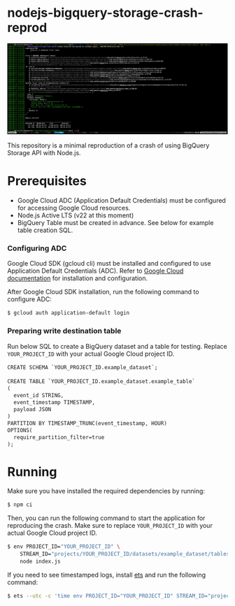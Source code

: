 # nodejs-bigquery-storage-crash-reprod

![Crash screenshot](/docs/crash.png)

This repository is a minimal reproduction of a crash of using BigQuery Storage API with Node.js.


# Prerequisites

- Google Cloud ADC (Application Default Credentials) must be configured for accessing Google Cloud resources.
- Node.js Active LTS (v22 at this moment)
- BigQuery Table must be created in advance. See below for example table creation SQL.


### Configuring ADC

Google Cloud SDK (gcloud cli) must be installed and configured to use Application Default Credentials (ADC).
Refer to [Google Cloud documentation](https://cloud.google.com/sdk/docs/install-sdk#installing_the_latest_version) for installation and configuration.

After Google Cloud SDK installation, run the following command to configure ADC:

```bash
$ gcloud auth application-default login
```

### Preparing write destination table

Run below SQL to create a BigQuery dataset and a table for testing.
Replace `YOUR_PROJECT_ID` with your actual Google Cloud project ID.

```bigquery
CREATE SCHEMA `YOUR_PROJECT_ID.example_dataset`;

CREATE TABLE `YOUR_PROJECT_ID.example_dataset.example_table`
(
  event_id STRING,
  event_timestamp TIMESTAMP,
  payload JSON
)
PARTITION BY TIMESTAMP_TRUNC(event_timestamp, HOUR)
OPTIONS(
  require_partition_filter=true
);
```


# Running

Make sure you have installed the required dependencies by running:

```bash
$ npm ci
```

Then, you can run the following command to start the application for reproducing the crash.
Make sure to replace `YOUR_PROJECT_ID` with your actual Google Cloud project ID.

```bash
$ env PROJECT_ID="YOUR_PROJECT_ID" \
    STREAM_ID="projects/YOUR_PROJECT_ID/datasets/example_dataset/tables/example_table/streams/_default" \
    node index.js
```

If you need to see timestamped logs, install [ets](https://github.com/zmwangx/ets) and run the following command:
```bash
$ ets --utc -c 'time env PROJECT_ID="YOUR_PROJECT_ID" STREAM_ID="projects/YOUR_PROJECT_ID/datasets/example_dataset/tables/example_table/streams/_default" node index.js' 
```
